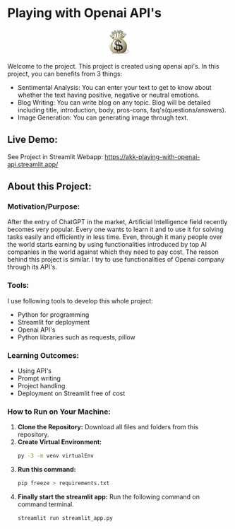 # Playing with Openai API's

<p align="center"><img src="https://github.com/AbdullahProjects/Car-Price-Prediction/blob/main/Money.png" width="10%" height="auto"></p>

Welcome to the project. This project is created using openai api's. In this project, you can benefits from 3 things:
- Sentimental Analysis: You can enter your text to get to know about whether the text having positive, negative or neutral emotions.
- Blog Writing: You can write blog on any topic. Blog will be detailed including title, introduction, body, pros-cons, faq's(questions/answers).
- Image Generation: You can generating image through text.

  
## Live Demo:

See Project in Streamlit Webapp: https://akk-playing-with-openai-api.streamlit.app/

## About this Project:

### Motivation/Purpose:

After the entry of ChatGPT in the market, Artificial Intelligence field recently becomes very popular. Every one wants to learn it and to use it for solving tasks easily and efficiently in less time. Even, through it many people over the world starts earning by using functionalities introduced by top AI companies in the world against which they need to pay cost. The reason behind this project is similar. I try to use functionalities of Openai company through its API's. 

### Tools:

I use following tools to develop this whole project:

- Python for programming
- Streamlit for deployment
- Openai API's
- Python libraries such as requests, pillow
  


### Learning Outcomes:

- Using API's
- Prompt writing
- Project handling
- Deployment on Streamlit free of cost


### How to Run on Your Machine:

1. **Clone the Repository:** Download all files and folders from this repository.
2. **Create Virtual Environment:**
   ```bash
   py -3 -m venv virtualEnv
3. **Run this command:**
   ```bash
   pip freeze > requirements.txt
4. **Finally start the streamlit app:** Run the following command on command terminal.
   ```bash
   streamlit run streamlit_app.py
